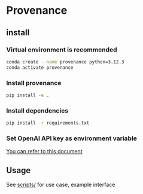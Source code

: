 # Provenance

## install
### Virtual environment is recommended
```bash
conda create --name provenance python=3.12.3
conda activate provenance
```

### Install provenance
```bash
pip install -e .
```

### Install dependencies
```bash
pip install -r requirements.txt
```
### Set OpenAI API key as environment variable
[You can refer to this document](https://help.openai.com/en/articles/5112595-best-practices-for-api-key-safety)

## Usage
See [scripts/](./scripts/) for use case, example interface